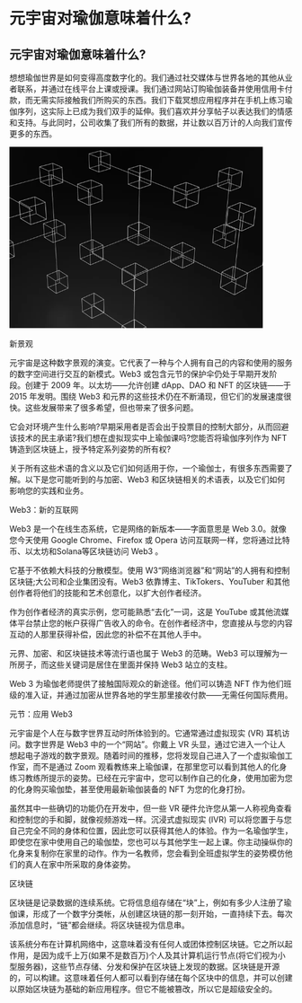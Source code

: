 # 元宇宙对瑜伽意味着什么?


## 元宇宙对瑜伽意味着什么?



想想瑜伽世界是如何变得高度数字化的。我们通过社交媒体与世界各地的其他从业者联系，并通过在线平台上课或授课。我们通过网站订购瑜伽装备并使用信用卡付款，而无需实际接触我们所购买的东西。我们下载冥想应用程序并在手机上练习瑜伽序列，这实际上已成为我们双手的延伸。我们喜欢并分享帖子以表达我们的情感和支持。与此同时，公司收集了我们所有的数据，并让数以百万计的人向我们宣传更多的东西。

![](20220524052134799.png)

新景观

元宇宙是这种数字景观的演变。它代表了一种与个人拥有自己的内容和使用的服务的数字空间进行交互的新模式。Web3 或包含元节的保护伞仍处于早期开发阶段。创建于 2009 年。以太坊——允许创建 dApp、DAO 和 NFT 的区块链——于 2015 年发明。围绕 Web3 和元界的这些技术仍在不断涌现，但它们的发展速度很快。这些发展带来了很多希望，但也带来了很多问题。

它会对环境产生什么影响?早期采用者是否会出于投票目的控制大部分，从而回避该技术的民主承诺?我们想在虚拟现实中上瑜伽课吗?您能否将瑜伽序列作为 NFT 铸造到区块链上，授予特定系列姿势的所有权?

关于所有这些术语的含义以及它们如何适用于你，一个瑜伽士，有很多东西需要了解。以下是您可能听到的与加密、Web3 和区块链相关的术语表，以及它们如何影响您的实践和业务。

Web3：新的互联网

Web3 是一个在线生态系统，它是网络的新版本——字面意思是 Web 3.0。就像您今天使用 Google Chrome、Firefox 或 Opera 访问互联网一样，您将通过比特币、以太坊和Solana等区块链访问 Web3 。

它基于不依赖大科技的分散模型。使用 W3“网络浏览器”和“网站”的人拥有和控制区块链;大公司和企业集团没有。Web3 依靠博主、TikTokers、YouTuber 和其他创作者将他们的技能和艺术创意化，以扩大创作者经济。

作为创作者经济的真实示例，您可能熟悉“去化”一词，这是 YouTube 或其他流媒体平台禁止您的帐户获得广告收入的命令。在创作者经济中，您直接从与您的内容互动的人那里获得补偿，因此您的补偿不在其他人手中。

元界、加密、和区块链技术等流行语也属于 Web3 的范畴。Web3 可以理解为一所房子，而这些关键词是居住在里面并保持 Web3 站立的支柱。

Web 3 为瑜伽老师提供了接触国际观众的新途径。他们可以铸造 NFT 作为他们班级的准入证，并通过加密从世界各地的学生那里接收付款——无需任何国际费用。

元节：应用 Web3

元宇宙是个人在与数字世界互动时所体验到的。它通常通过虚拟现实 (VR) 耳机访问。数字世界是 Web3 中的一个“网站”。你戴上 VR 头显，通过它进入一个让人想起电子游戏的数字景观。随着时间的推移，您将发现自己进入了一个虚拟瑜伽工作室，而不是通过 Zoom 观看教练来上瑜伽课，在那里您可以看到其他人的化身练习教练所提示的姿势。已经在元宇宙中，您可以制作自己的化身，使用加密为您的化身购买瑜伽垫，甚至使用最新瑜伽装备的 NFT 为您的化身打扮。

虽然其中一些确切的功能仍在开发中，但一些 VR 硬件允许您从第一人称视角查看和控制您的手和脚，就像视频游戏一样。沉浸式虚拟现实 (IVR) 可以将您置于与您自己完全不同的身体和位置，因此您可以获得其他人的体验。作为一名瑜伽学生，即使您在家中使用自己的瑜伽垫，您也可以与其他学生一起上课。你主动操纵你的化身来复制你在家里的动作。作为一名教师，您会看到全班虚拟学生的姿势模仿他们的真人在家中所采取的身体姿势。

区块链

区块链是记录数据的连续系统。它将信息组存储在“块”上，例如有多少人注册了瑜伽课，形成了一个数字分类帐，从创建区块链的那一刻开始，一直持续下去。每次添加信息时，“链”都会继续。将区块链视为信息串。

该系统分布在计算机网络中，这意味着没有任何人或团体控制区块链。它之所以起作用，是因为成千上万(如果不是数百万)个人及其计算机运行节点(将它们视为小型服务器)，这些节点存储、分发和保护在区块链上发现的数据。区块链是开源的，可以构建。这意味着任何人都可以看到存储在每个区块中的信息，并可以创建以原始区块链为基础的新应用程序。但它不能被篡改，所以它是超级安全的。
